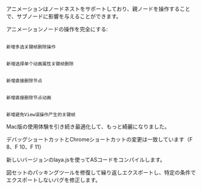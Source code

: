 アニメーションはノードネストをサポートしており、親ノードを操作することで、サブノードに影響を与えることができます。

アニメーションノードの操作を完全にする:


```

新增多选关键帧删除操作
```



```

新增选择单个动画属性关键帧删除
```



```

新增直接删除节点
```



```

新增直接删除节点动画
```



```

新增避免View误操作产生的关键帧
```


Mac版の使用体験を引き続き最適化して、もっと綺麗になりました。

デバッグショートカットとChromeショートカットの変更は一致しています（F 8、F 10、F 11）

新しいバージョンのlaya.jsを使ってASコードをコンパイルします。

図セットのパッキングツールを修復して繰り返しエクスポートし、特定の条件でエクスポートしないバグを修正します。